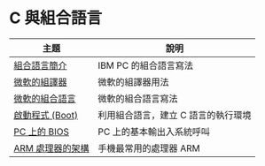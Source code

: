 # C 與組合語言

| 主題 | 說明 |
|--------|--------|
| [組合語言簡介](asm_pc.md)  | IBM PC 的組合語言寫法 |
| [微軟的組譯器](ms_assembler.md)  | 微軟的組譯器用法 |
| [微軟的組合語言](ms_assembly.md)  | 微軟的組合語言寫法 |
| [啟動程式 (Boot)](boot.md)  |  利用組合語言，建立 C 語言的執行環境   |
| [PC 上的 BIOS](bios.md)  |  PC 上的基本輸出入系統呼叫  |
| [ARM 處理器的架構](ARM.md)  |  手機最常用的處理器 ARM  |